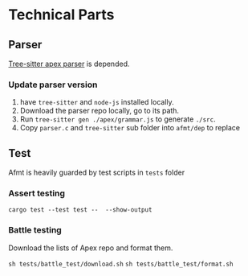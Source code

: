 # Technical Parts

## Parser

[Tree-sitter apex parser](https://github.com/aheber/tree-sitter-sfapex) is depended.

### Update parser version

1. have `tree-sitter` and `node-js` installed locally.
2. Download the parser repo locally, go to its path.
3. Run `tree-sitter gen ./apex/grammar.js` to generate `./src`.
4. Copy `parser.c` and `tree-sitter` sub folder into `afmt/dep` to replace

## Test

Afmt is heavily guarded by test scripts in `tests` folder

### Assert testing

`cargo test --test test --  --show-output`

### Battle testing

Download the lists of Apex repo and format them.

`sh tests/battle_test/download.sh`
`sh tests/battle_test/format.sh`

